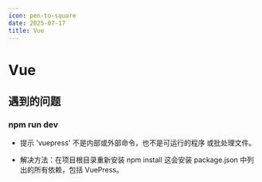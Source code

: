```yaml
---
icon: pen-to-square
date: 2025-07-17
title: Vue
---
```


# Vue

## 遇到的问题
### npm run dev 
- 提示 'vuepress' 不是内部或外部命令，也不是可运行的程序 或批处理文件。

- 解决方法：在项目根目录重新安装 npm install
这会安装 package.json 中列出的所有依赖，包括 VuePress。